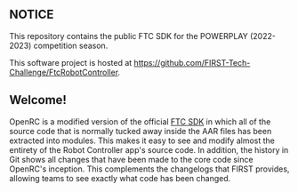 ## NOTICE ##
This repository contains the public FTC SDK for the POWERPLAY (2022-2023) competition season.

This software project is hosted at https://github.com/FIRST-Tech-Challenge/FtcRobotController. 

## Welcome! ##
OpenRC is a modified version of the official [FTC SDK](https://github.com/FIRST-Tech-Challenge/SkyStone) in which all of the source code that is normally tucked away inside the AAR files has been extracted into modules. This makes it easy to see and modify almost the entirety of the Robot Controller app's source code. In addition, the history in Git shows all changes that have been made to the core code since OpenRC's inception. This complements the changelogs that FIRST provides, allowing teams to see exactly what code has been changed.

